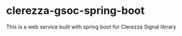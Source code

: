 # clerezza-gsoc-spring-boot
This is a web service built with spring boot for Clerezza Signal library

